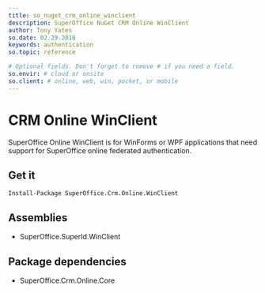 ```yaml
---
title: so_nuget_crm_online_winclient
description: SuperOffice NuGet CRM Online WinClient
author: Tony Yates
so.date: 02.29.2016
keywords: authentication
so.topic: reference

# Optional fields. Don't forget to remove # if you need a field.
so.envir: # cloud or onsite
so.client: # online, web, win, pocket, or mobile
---
```


# CRM Online WinClient

SuperOffice Online WinClient is for WinForms or WPF applications that need support for SuperOffice online federated authentication.

## Get it

`Install-Package SuperOffice.Crm.Online.WinClient`

## Assemblies

* SuperOffice.SuperId.WinClient

## Package dependencies

* SuperOffice.Crm.Online.Core
